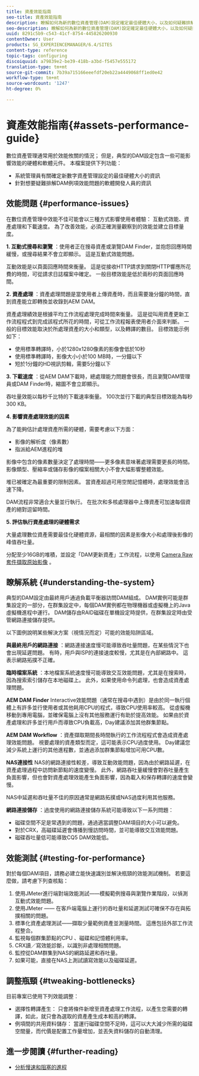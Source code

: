 ```yaml
---
title: 資產效能指南
seo-title: 資產效能指南
description: 瞭解如何為新的數位資產管理(DAM)設定確定最佳硬體大小，以及如何疑難排解效能問題
seo-description: 瞭解如何為新的數位資產管理(DAM)設定確定最佳硬體大小，以及如何疑難排解效能問題
uuid: 8291c5b9-c543-41cf-8754-445826200930
contentOwner: User
products: SG_EXPERIENCEMANAGER/6.4/SITES
content-type: reference
topic-tags: configuring
discoiquuid: a79839e2-be39-418b-a3bd-f5457e555172
translation-type: tm+mt
source-git-commit: 7b39a715166eeefdf20eb22a4449068ff1ed0e42
workflow-type: tm+mt
source-wordcount: '1247'
ht-degree: 0%

---
```



# 資產效能指南{#assets-performance-guide}

數位資產管理通常用於效能攸關的情況； 但是，典型的DAM設定包含一些可能影響效能的硬體和軟體元件。 本檔案提供下列功能：

* 系統管理員有關確定新數字資產管理設定的最佳硬體大小的資訊
* 針對想要疑難排解DAM例項效能問題的軟體開發人員的資訊

## 效能問題 {#performance-issues}

在數位資產管理中效能不佳可能會以三種方式影響使用者體驗： 互動式效能、資產處理和下載速度。 為了改善效能，必須正確測量觀察到的效能並建立目標量度。

**1. 互動式搜尋和瀏覽** ：使用者正在搜尋資產或瀏覽DAM Finder，並抱怨回應時間緩慢，或搜尋結果不會立即顯示。 這是互動式效能問題。

互動效能是以頁面回應時間來衡量。 這是從接收HTTP請求到關閉HTTP響應所花費的時間，可從請求日誌檔案中確定。 一般目標效能是低於兩秒的頁面回應時間。

**2. 資產處理** ：資產處理問題是當使用者上傳資產時，而且需要幾分鐘的時間，直到資產能立即轉換並收錄到AEM DAM。

資產處理績效是根據平均工作流程處理完成時間來衡量。 這是從叫用資產更新工作流程程式到完成該程式所花的時間，可從工作流程報表使用者介面來判斷。 一般的目標效能取決於所處理資產的大小和類型，以及轉譯的數目。 目標效能示例如下：

* 使用標準轉譯時，小於1280x1280像素的影像會低於10秒
* 使用標準轉譯時，影像大小小於100 MB時，一分鐘以下
* 短於1分鐘的HD視訊剪輯，需要5分鐘以下

**3. 下載速度** ：從AEM DAM下載時，總處理能力問題會很長，而且瀏覽DAM管理員或DAM Finder時，縮圖不會立即顯示。

吞吐量效能以每秒千比特的下載速率衡量。 100次並行下載的典型目標效能為每秒300 KB。

**4. 影響資產處理效能的因素**

為了能夠估計處理資產所需的硬體，需要考慮以下方面：

* 影像的解析度（像素數）
* 指派給AEM進程的堆

影像中包含的像素數量決定了處理時間——更多像素意味著處理需要更長的時間。\
影像類型、壓縮率或儲存影像的檔案相關大小不會大幅影響整體效能。

堆已被確定為最重要的限制因素。 當資產超過可用空閒記憶體時，處理效能會迅速下降。

DAM流程非常適合大量並行執行。 在批次和多核處理器中上傳資產可加速每個資產的絕對逗留時間。

**5. 評估執行資產處理的硬體需求**

大量處理數位資產需要最佳化硬體資源，最相關的因素是影像大小和處理後影像的峰值吞吐量。

分配至少16GB的堆積，並設定「DAM更新資產」工作流程，以使用 [Camera Raw套件擷取原始影像](/help/assets/camera-raw.md) 。

## 瞭解系統 {#understanding-the-system}

典型的DAM設定由最終用戶通過負載平衡器訪問DAM組成。 DAM實例可能是群集設定的一部分，在群集設定中，每個DAM實例都在物理機器或虛擬機上的Java虛擬機進程中運行。 DAM儲存由RAID磁碟在單機設定時提供，在群集設定時由受管網路連接儲存提供。

以下圖例說明某些解決方案（視情況而定）可能的效能陷阱區域。

**與最終用戶的網路連接** ：網路連接速度慢可能導致吞吐量問題，在某些情況下也會出現延遲問題。 有時，用戶與ISP的連接速度較慢，尤其是在內部網路中。 這表示網路拓撲不正確。

**臨時檔案系統** ：本地檔案系統速度慢可能導致交互效能問題，尤其是在搜索時，因為搜索索引儲存在本地磁碟上。 此外，如果使用命令列處理，也會造成資產處理問題。

**AEM DAM Finder** Interactive效能問題（通常在搜尋中遇到）是由於同一執行個體上有許多並行使用者或其他耗用CPU的程式，導致CPU使用率較高。 從虛擬機移動到專用電腦，並確保電腦上沒有其他服務運行有助於提高效能。 如果由於資產處理和許多並行用戶而導致CPU負載高，Day建議添加其他群集節點。

**AEM DAM Workflow** ：資產擷取期間長時間執行的工作流程程式會造成資產處理效能問題。 視要處理的資產類型而定，這可能表示CPU過度使用。 Day建議您減少系統上運行的其他進程數，並通過添加群集節點增加可用CPU數。

**NAS連接性** NAS的網路連接性較差，導致互動效能問題，因為由於網路延遲，在資產處理過程中訪問新節點的速度變慢。 此外，網路吞吐量緩慢會對吞吐量產生負面影響，但也會對資產處理效能產生負面影響，因為載入和保存轉譯的速度會變慢。

NAS中延遲和吞吐量不佳的原因通常是網路拓撲或NAS過度利用其他服務。

**網路連接儲存** ：過度使用的網路連接儲存系統可能導致以下一系列問題：

* 磁碟空間不足是常遇到的問題，通過適當調整DAM項目的大小可以避免。
* 對於CRX，高磁碟延遲會傳播到慢訪問時間，並可能導致交互效能問題。
* 磁碟吞吐量低可能導致CQ5 DAM效能低。

## 效能測試 {#testing-for-performance}

對於每個DAM項目，請務必建立能快速識別並解決瓶頸的效能測試機制。 若要這麼做，請考慮下列查核點：

1. 使用JMeter進行端對端效能測試——模擬範例搜尋與瀏覽作業階段，以偵測互動式效能問題。
1. 使用JMeter —— 在客戶端電腦上運行的吞吐量和延遲測試可確保不存在與拓撲相關的問題。
1. 標準化資產處理測試——擷取少量範例資產並測量時間。 這應包括外部工作流程整合。
1. 監視每個群集節點的CPU 、磁碟和記憶體利用率。
1. CRX讀／寫效能診斷，以識別非處理相關問題。
1. 監控從DAM群集到NAS的網路延遲和吞吐量。
1. 如果可能，直接在NAS上測試讀寫效能以及磁碟延遲。

## 調整瓶頸 {#tweaking-bottlenecks}

目前專案已使用下列效能調整：

* 選擇性轉譯產生： 只會將條件新增至資產處理工作流程，以產生您需要的轉譯，如此，就只會為選取的資產產生成本較高的轉譯。
* 例項間的共用資料儲存： 當運行磁碟空間不足時，這可以大大減少所需的磁碟空間量，而代價是配置工作量增加，並丟失資料儲存的自動清理。

## 進一步閱讀 {#further-reading}

* [分析慢速和阻塞的進程](https://helpx.adobe.com/experience-manager/kb/AnalyzeSlowAndBlockedProcesses.html)

